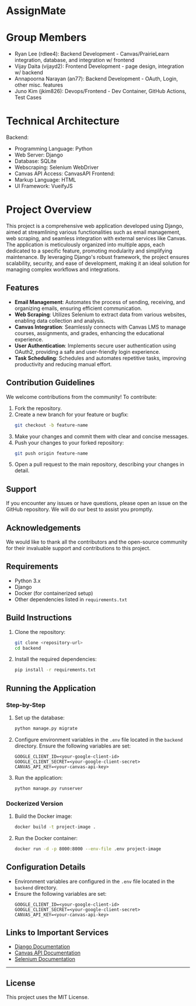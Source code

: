 # AssignMate

# Group Members
- Ryan Lee (rdlee4): Backend Development - Canvas/PrairieLearn integration, database, and integration w/ frontend
- Vijay Daita (vijayd2): Frontend Development - page design, integration w/ backend
- Annapoorna Narayan (an77): Backend Development - OAuth, Login, other misc. features
- Juno Kim (jkim826): Devops/Frontend - Dev Container, GitHub Actions, Test Cases

# Technical Architecture
Backend:
- Programming Language: Python
- Web Server: Django
- Database: SQLite
- Webscraping: Selenium WebDriver
- Canvas API Access: CanvasAPI
Frontend:
- Markup Language: HTML
- UI Framework: VueifyJS

# Project Overview

This project is a comprehensive web application developed using Django, aimed at streamlining various functionalities such as email management, web scraping, and seamless integration with external services like Canvas. The application is meticulously organized into multiple apps, each dedicated to a specific feature, promoting modularity and simplifying maintenance. By leveraging Django's robust framework, the project ensures scalability, security, and ease of development, making it an ideal solution for managing complex workflows and integrations.
## Features

- **Email Management**: Automates the process of sending, receiving, and organizing emails, ensuring efficient communication.
- **Web Scraping**: Utilizes Selenium to extract data from various websites, enabling data collection and analysis.
- **Canvas Integration**: Seamlessly connects with Canvas LMS to manage courses, assignments, and grades, enhancing the educational experience.
- **User Authentication**: Implements secure user authentication using OAuth2, providing a safe and user-friendly login experience.
- **Task Scheduling**: Schedules and automates repetitive tasks, improving productivity and reducing manual effort.

## Contribution Guidelines

We welcome contributions from the community! To contribute:

1. Fork the repository.
2. Create a new branch for your feature or bugfix:
    ```sh
    git checkout -b feature-name
    ```
3. Make your changes and commit them with clear and concise messages.
4. Push your changes to your forked repository:
    ```sh
    git push origin feature-name
    ```
5. Open a pull request to the main repository, describing your changes in detail.

## Support

If you encounter any issues or have questions, please open an issue on the GitHub repository. We will do our best to assist you promptly.

## Acknowledgements

We would like to thank all the contributors and the open-source community for their invaluable support and contributions to this project.

## Requirements

- Python 3.x
- Django
- Docker (for containerized setup)
- Other dependencies listed in `requirements.txt`

## Build Instructions

1. Clone the repository:
    ```sh
    git clone <repository-url>
    cd backend
    ```

2. Install the required dependencies:
    ```sh
    pip install -r requirements.txt
    ```

## Running the Application

### Step-by-Step

1. Set up the database:
    ```sh
    python manage.py migrate
    ```

2. Configure environment variables in the `.env` file located in the `backend` directory. Ensure the following variables are set:
    ```properties
    GOOGLE_CLIENT_ID=<your-google-client-id>
    GOOGLE_CLIENT_SECRET=<your-google-client-secret>
    CANVAS_API_KEY=<your-canvas-api-key>
    ```

3. Run the application:
    ```sh
    python manage.py runserver
    ```

### Dockerized Version

1. Build the Docker image:
    ```sh
    docker build -t project-image .
    ```

2. Run the Docker container:
    ```sh
    docker run -d -p 8000:8000 --env-file .env project-image
    ```

## Configuration Details

- Environment variables are configured in the `.env` file located in the `backend` directory.
- Ensure the following variables are set:
    ```properties
    GOOGLE_CLIENT_ID=<your-google-client-id>
    GOOGLE_CLIENT_SECRET=<your-google-client-secret>
    CANVAS_API_KEY=<your-canvas-api-key>
    ```

## Links to Important Services

- [Django Documentation](https://docs.djangoproject.com/)
- [Canvas API Documentation](https://canvas.instructure.com/doc/api/)
- [Selenium Documentation](https://www.selenium.dev/documentation/)

---

## License

This project uses the MIT License.
